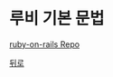 # 루비 기본 문법
[ruby-on-rails Repo](https://github.com/JuniorMSG/ruby-on-rails)    


[뒤로](../../README.md)